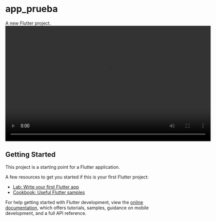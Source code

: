 # app_prueba

A new Flutter project.
 <video width="640" height="360" controls>
        <source src="https://github.com/JuanHoyosPadilla/Primera_app_flutter/assets/50926052/e5d42630-7f2e-4b58-adb8-6426ebedcf02
" type="video/mp4">
        <!-- Agrega más etiquetas <source> para diferentes formatos de video -->
        <!-- <source src="ruta_del_video.webm" type="video/webm"> -->
        <!-- <source src="ruta_del_video.ogv" type="video/ogg"> -->
        Tu navegador no soporta el elemento de video.
    </video>


## Getting Started

This project is a starting point for a Flutter application.

A few resources to get you started if this is your first Flutter project:

- [Lab: Write your first Flutter app](https://docs.flutter.dev/get-started/codelab)
- [Cookbook: Useful Flutter samples](https://docs.flutter.dev/cookbook)

For help getting started with Flutter development, view the
[online documentation](https://docs.flutter.dev/), which offers tutorials,
samples, guidance on mobile development, and a full API reference.
